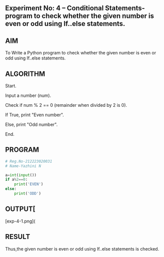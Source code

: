 ## Experiment No: 4 – Conditional Statements-program to check whether the given number is even or odd using If..else statements.

## AIM  
To Write a Python program to check whether the given number is even or odd using If..else statements.
## ALGORITHM 

Start.

Input a number (num).

Check if num % 2 == 0 (remainder when divided by 2 is 0).

If True, print "Even number".

Else, print "Odd number".

End.

## PROGRAM
```python
# Reg.No-212223020031
# Name-Yazhini N

a=int(input())
if a%2==0:
    print('EVEN')
else:
    print('ODD')
```

## OUTPUT[
[exp-4-1.png](
## RESULT
Thus,the given number is even or odd using If..else statements is checked.
